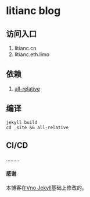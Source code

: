 # litianc blog
## 访问入口
1. litianc.cn
2. litianc.eth.limo

## 依赖
1. [all-relative](https://www.npmjs.com/package/all-relative)

## 编译
```
jekyll build
cd _site && all-relative
```
## CI/CD
.........

#### 感谢   

本博客在[Vno Jekyll](https://github.com/onevcat/vno-jekyll)基础上修改的。  
